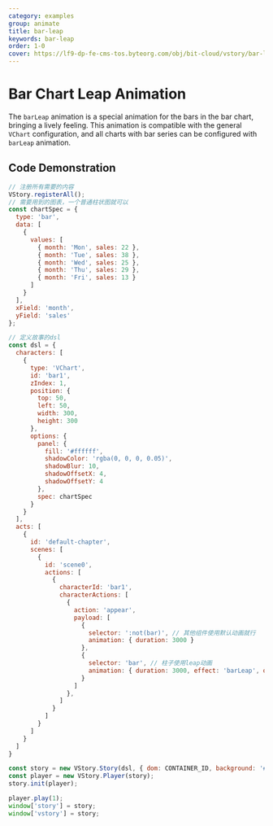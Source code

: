 ```yaml
---
category: examples
group: animate
title: bar-leap
keywords: bar-leap
order: 1-0
cover: https://lf9-dp-fe-cms-tos.byteorg.com/obj/bit-cloud/vstory/bar-leap.gif
---
```


# Bar Chart Leap Animation

The `barLeap` animation is a special animation for the bars in the bar chart, bringing a lively feeling. This animation is compatible with the general `VChart` configuration, and all charts with bar series can be configured with `barLeap` animation.

## Code Demonstration

```javascript livedemo template=vstory
// 注册所有需要的内容
VStory.registerAll();
// 需要用到的图表，一个普通柱状图就可以
const chartSpec = {
  type: 'bar',
  data: [
    {
      values: [
        { month: 'Mon', sales: 22 },
        { month: 'Tue', sales: 38 },
        { month: 'Wed', sales: 25 },
        { month: 'Thu', sales: 29 },
        { month: 'Fri', sales: 13 }
      ]
    }
  ],
  xField: 'month',
  yField: 'sales'
};

// 定义故事的dsl
const dsl = {
  characters: [
    {
      type: 'VChart',
      id: 'bar1',
      zIndex: 1,
      position: {
        top: 50,
        left: 50,
        width: 300,
        height: 300
      },
      options: {
        panel: {
          fill: '#ffffff',
          shadowColor: 'rgba(0, 0, 0, 0.05)',
          shadowBlur: 10,
          shadowOffsetX: 4,
          shadowOffsetY: 4
        },
        spec: chartSpec
      }
    }
  ],
  acts: [
    {
      id: 'default-chapter',
      scenes: [
        {
          id: 'scene0',
          actions: [
            {
              characterId: 'bar1',
              characterActions: [
                {
                  action: 'appear',
                  payload: [
                    {
                      selector: ':not(bar)', // 其他组件使用默认动画就行
                      animation: { duration: 3000 }
                    },
                    {
                      selector: 'bar', // 柱子使用leap动画
                      animation: { duration: 3000, effect: 'barLeap', oneByOne: true, dimensionCount: 5 }
                    }
                  ]
                },
              ]
            }
          ]
        }
      ]
    }
  ]
}

const story = new VStory.Story(dsl, { dom: CONTAINER_ID, background: '#ebecf0' });
const player = new VStory.Player(story);
story.init(player);

player.play(1);
window['story'] = story;
window['vstory'] = story;
```
